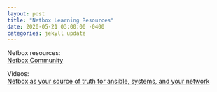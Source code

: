 ```yaml
---
layout: post
title: "Netbox Learning Resources"
date: 2020-05-21 03:00:00 -0400
categories: jekyll update
---
```

Netbox resources:<br/>
[Netbox Community][netbox-website]

Videos:<br/>
[Netbox as your source of truth for ansible, systems, and your network][netbox video 1]

[netbox-website]: https://github.com/netbox-community/
[netbox video 1]: https://www.youtube.com/watch?v=GyQf5F0gr3w